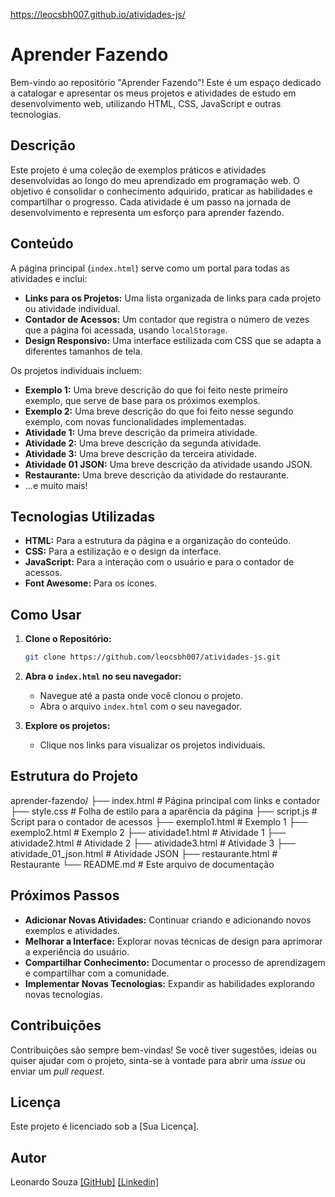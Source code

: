 https://leocsbh007.github.io/atividades-js/

# Aprender Fazendo

Bem-vindo ao repositório "Aprender Fazendo"! Este é um espaço dedicado a catalogar e apresentar os meus projetos e atividades de estudo em desenvolvimento web, utilizando HTML, CSS, JavaScript e outras tecnologias.

## Descrição

Este projeto é uma coleção de exemplos práticos e atividades desenvolvidas ao longo do meu aprendizado em programação web. O objetivo é consolidar o conhecimento adquirido, praticar as habilidades e compartilhar o progresso. Cada atividade é um passo na jornada de desenvolvimento e representa um esforço para aprender fazendo.

## Conteúdo

A página principal (`index.html`) serve como um portal para todas as atividades e inclui:

*   **Links para os Projetos:** Uma lista organizada de links para cada projeto ou atividade individual.
*   **Contador de Acessos:** Um contador que registra o número de vezes que a página foi acessada, usando `localStorage`.
*   **Design Responsivo:** Uma interface estilizada com CSS que se adapta a diferentes tamanhos de tela.

Os projetos individuais incluem:

*   **Exemplo 1:** Uma breve descrição do que foi feito neste primeiro exemplo, que serve de base para os próximos exemplos.
*   **Exemplo 2:** Uma breve descrição do que foi feito nesse segundo exemplo, com novas funcionalidades implementadas.
*   **Atividade 1:** Uma breve descrição da primeira atividade.
*   **Atividade 2:** Uma breve descrição da segunda atividade.
*   **Atividade 3:** Uma breve descrição da terceira atividade.
*   **Atividade 01 JSON:** Uma breve descrição da atividade usando JSON.
*   **Restaurante:** Uma breve descrição da atividade do restaurante.
*   ...e muito mais!

## Tecnologias Utilizadas

*   **HTML:** Para a estrutura da página e a organização do conteúdo.
*   **CSS:** Para a estilização e o design da interface.
*   **JavaScript:** Para a interação com o usuário e para o contador de acessos.
*   **Font Awesome:** Para os ícones.

## Como Usar

1.  **Clone o Repositório:**
    ```bash
    git clone https://github.com/leocsbh007/atividades-js.git
    ```
2.  **Abra o `index.html` no seu navegador:**
    *   Navegue até a pasta onde você clonou o projeto.
    *   Abra o arquivo `index.html` com o seu navegador.

3.  **Explore os projetos:**
    *   Clique nos links para visualizar os projetos individuais.

## Estrutura do Projeto

aprender-fazendo/
├── index.html # Página principal com links e contador
├── style.css # Folha de estilo para a aparência da página
├── script.js # Script para o contador de acessos
├── exemplo1.html # Exemplo 1
├── exemplo2.html # Exemplo 2
├── atividade1.html # Atividade 1
├── atividade2.html # Atividade 2
├── atividade3.html # Atividade 3
├── atividade_01_json.html # Atividade JSON
├── restaurante.html # Restaurante
└── README.md # Este arquivo de documentação

## Próximos Passos

*   **Adicionar Novas Atividades:** Continuar criando e adicionando novos exemplos e atividades.
*   **Melhorar a Interface:** Explorar novas técnicas de design para aprimorar a experiência do usuário.
*   **Compartilhar Conhecimento:** Documentar o processo de aprendizagem e compartilhar com a comunidade.
*   **Implementar Novas Tecnologias:** Expandir as habilidades explorando novas tecnologias.

## Contribuições

Contribuições são sempre bem-vindas! Se você tiver sugestões, ideias ou quiser ajudar com o projeto, sinta-se à vontade para abrir uma *issue* ou enviar um *pull request*.

## Licença

Este projeto é licenciado sob a [Sua Licença].

## Autor

Leonardo Souza
[\[GitHub\]](https://github.com/leocsbh007)
[\[Linkedin\]](https://www.linkedin.com/in/leonardo-souza-2a83b11a/)
